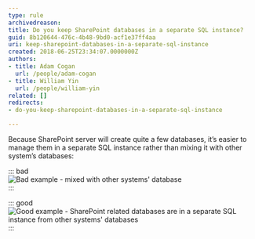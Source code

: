 ```yaml
---
type: rule
archivedreason: 
title: Do you keep SharePoint databases in a separate SQL instance?
guid: 8b120644-476c-4b48-9bd0-acf1e37ff4aa
uri: keep-sharepoint-databases-in-a-separate-sql-instance
created: 2018-06-25T23:34:07.0000000Z
authors:
- title: Adam Cogan
  url: /people/adam-cogan
- title: William Yin
  url: /people/william-yin
related: []
redirects:
- do-you-keep-sharepoint-databases-in-a-separate-sql-instance

---
```


Because SharePoint server will create quite a few databases, it’s easier to manage them in a separate SQL instance rather than mixing it with other system’s databases:

<!--endintro-->


::: bad  
![Bad example - mixed with other systems' database](sharepoint-database-bad.png)  
:::


::: good  
![Good example - SharePoint related databases are in a separate SQL instance from other systems' databases](sharepoint-database-good.png)  
:::
